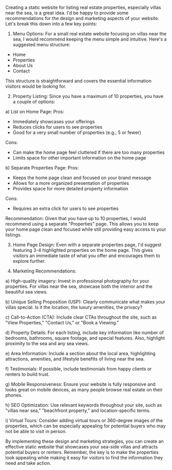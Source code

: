 Creating a static website for listing real estate properties, especially villas near the sea, is a great idea. I'd be happy to provide some recommendations for the design and marketing aspects of your website. Let's break this down into a few key points:

1. Menu Options:
   For a small real estate website focusing on villas near the sea, I would recommend keeping the menu simple and intuitive. Here's a suggested menu structure:

- Home
- Properties
- About Us
- Contact

This structure is straightforward and covers the essential information visitors would be looking for.

2. Property Listing:
   Since you have a maximum of 10 properties, you have a couple of options:

a) List on Home Page:
Pros:

- Immediately showcases your offerings
- Reduces clicks for users to see properties
- Good for a very small number of properties (e.g., 5 or fewer)

Cons:

- Can make the home page feel cluttered if there are too many properties
- Limits space for other important information on the home page

b) Separate Properties Page:
Pros:

- Keeps the home page clean and focused on your brand message
- Allows for a more organized presentation of properties
- Provides space for more detailed property information

Cons:

- Requires an extra click for users to see properties

Recommendation:
Given that you have up to 10 properties, I would recommend using a separate "Properties" page. This allows you to keep your home page clean and focused while still providing easy access to your listings.

3. Home Page Design:
   Even with a separate properties page, I'd suggest featuring 3-4 highlighted properties on the home page. This gives visitors an immediate taste of what you offer and encourages them to explore further.

4. Marketing Recommendations:

a) High-quality imagery: Invest in professional photography for your properties. For villas near the sea, showcase both the interior and the beautiful sea views.

b) Unique Selling Proposition (USP): Clearly communicate what makes your villas special. Is it the location, the luxury amenities, the privacy?

c) Call-to-Action (CTA): Include clear CTAs throughout the site, such as "View Properties," "Contact Us," or "Book a Viewing."

d) Property Details: For each listing, include key information like number of bedrooms, bathrooms, square footage, and special features. Also, highlight proximity to the sea and any sea views.

e) Area Information: Include a section about the local area, highlighting attractions, amenities, and lifestyle benefits of living near the sea.

f) Testimonials: If possible, include testimonials from happy clients or renters to build trust.

g) Mobile Responsiveness: Ensure your website is fully responsive and looks great on mobile devices, as many people browse real estate on their phones.

h) SEO Optimization: Use relevant keywords throughout your site, such as "villas near sea," "beachfront property," and location-specific terms.

i) Virtual Tours: Consider adding virtual tours or 360-degree images of the properties, which can be especially appealing for potential buyers who may not be able to visit in person.

By implementing these design and marketing strategies, you can create an effective static website that showcases your sea-side villas and attracts potential buyers or renters. Remember, the key is to make the properties look appealing while making it easy for visitors to find the information they need and take action.
